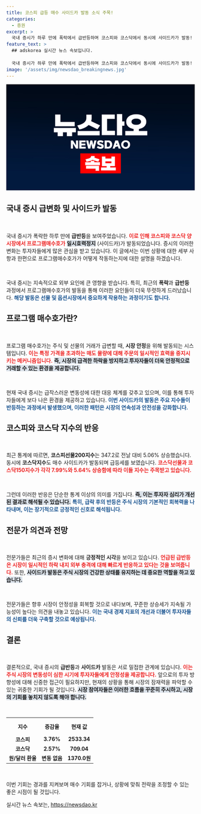 ```yaml
---
title: 코스피 급등 매수 사이드카 발동 소식 주목!
categories:
  - 증권
excerpt: >
  국내 증시가 하루 만에 폭락에서 급반등하며 코스피와 코스닥에서 동시에 사이드카가 발동! 이례적인 프로그램 매수 현상이 나타난 가운데, 시장에 어떤 변화가 일어날지 눈길을 끌고 있다. 코스피는 3.76% 상승, 코스닥도 2.57% 올라 반등의 기회를 잡았다. 클릭해 자세한 내용을 확인하세요!
feature_text: >
  ## adskorea 실시간 뉴스 속보입니다.

  국내 증시가 하루 만에 폭락에서 급반등하며 코스피와 코스닥에서 동시에 사이드카가 발동! 이례적인 프로그램 매수 현상이 나타난 가운데, 시장에 어떤 변화가 일어날지 눈길을 끌고 있다. 코스피는 3.76% 상승, 코스닥도 2.57% 올라 반등의 기회를 잡았다. 클릭해 자세한 내용을 확인하세요!
image: '/assets/img/newsdao_breakingnews.jpg'
---
```


<p><img src="/assets/img/newsdao_breakingnews.jpg" alt="adskorea 속보" /></p>

<h2 data-ke-size="size26">국내 증시 급변화 및 사이드카 발동</h2>

<p data-ke-size="size16">&nbsp;</p> 

<p>국내 증시가 폭락한 하루 만에 <b>급반등</b>을 보여주었습니다. <b><span style="color: #ee2323;">이로 인해 코스피와 코스닥 양 시장에서 프로그램매수호가</span></b> <b><span style="background-color: #21538527;">일시효력정지</span></b> (사이드카)가 발동되었습니다. 증시의 이러한 변화는 투자자들에게 많은 관심을 받고 있습니다. 이 글에서는 이번 상황에 대한 세부 사항과 한편으로 프로그램매수호가가 어떻게 작동하는지에 대한 설명을 하겠습니다. </p>

<p data-ke-size="size16">&nbsp;</p> 

<p>국내 증시는 지속적으로 외부 요인에 큰 영향을 받습니다. 특히, 최근의 <b>폭락</b>과 <b>급반등</b> 과정에서 프로그램매수호가의 발동을 통해 이러한 요인들이 더욱 뚜렷하게 드러났습니다. <b><span style="color: #1a5490;">해당 발동은 선물 및 옵션시장에서 중요하게 작용하는 과정이기도 합니다.</span></b></p>

<h2 data-ke-size="size26">프로그램 매수호가란?</h2>

<p data-ke-size="size16">&nbsp;</p> 

<p>프로그램 매수호가는 주식 및 선물의 거래가 급변할 때, <b>시장 안정</b>을 위해 발동되는 시스템입니다. <b><span style="color: #ee2323;">이는 특정 가격을 초과하는 매도 물량에 대해 주문의 일시적인 효력을 중지시키는 메커니즘입니다.</span></b> <b><span style="background-color: #21538527;">즉, 시장의 급격한 하락을 방지하고 투자자들이 더욱 안정적으로 거래할 수 있는 환경을 제공합니다.</span></b> </p>

<p data-ke-size="size16">&nbsp;</p> 

<p>현재 국내 증시는 급작스러운 변동성에 대한 대응 체계를 갖추고 있으며, 이를 통해 투자자들에게 보다 나은 환경을 제공하고 있습니다. <b><span style="color: #1a5490;">이번 사이드카의 발동은 주요 지수들이 반등하는 과정에서 발생했으며, 이러한 패턴은 시장의 연속성과 안전성을 강화합니다.</span></b></p>

<h2 data-ke-size="size26">코스피와 코스닥 지수의 반응</h2>

<p data-ke-size="size16">&nbsp;</p> 

<p>최근 통계에 따르면, <b>코스피선물200지수</b>는 347.2로 전날 대비 5.06% 상승했습니다. 동시에 <b>코스닥지수</b>도 매수 사이드카가 발동되며 급등세를 보였습니다. <b><span style="color: #ee2323;">코스닥선물과 코스닥150지수가 각각 7.99%와 5.64% 상승함에 따라 이들 지수는 주목받고 있습니다.</span></b> </p>

<p data-ke-size="size16">&nbsp;</p> 

<p>그런데 이러한 반응은 단순한 통계 이상의 의미를 가집니다. <b><span style="background-color: #21538527;">즉, 이는 투자자 심리가 개선된 결과로 해석될 수 있습니다.</span></b> <b><span style="color: #1a5490;">특히, 급락 후의 반등은 주식 시장의 기본적인 회복력을 나타내며, 이는 장기적으로 긍정적인 신호로 해석됩니다.</span></b></p>

<h2 data-ke-size="size26">전문가 의견과 전망</h2>

<p data-ke-size="size16">&nbsp;</p> 

<p>전문가들은 최근의 증시 변화에 대해 <b>긍정적인 시각</b>을 보이고 있습니다. <b><span style="color: #ee2323;">언급된 급반등은 시장이 일시적인 하락 내지 외부 충격에 대해 빠르게 반응하고 있다는 것을 보여줍니다.</span></b> 또한, <b><span style="background-color: #21538527;">사이드카 발동은 주식 시장의 건강한 상태를 유지하는 데 중요한 역할을 하고 있습니다.</span></b> </p>

<p data-ke-size="size16">&nbsp;</p> 

<p>전문가들은 향후 시장이 안정성을 회복할 것으로 내다보며, 꾸준한 상승세가 지속될 가능성이 높다는 의견을 내놓고 있습니다. <b><span style="color: #1a5490;">이는 국내 경제 지표의 개선과 더불어 투자자들의 신뢰를 더욱 구축할 것으로 예상됩니다.</span></b></p>

<h2 data-ke-size="size26">결론</h2>

<p data-ke-size="size16">&nbsp;</p> 

<p>결론적으로, 국내 증시의 <b>급반등</b>과 <b>사이드카</b> 발동은 서로 밀접한 관계에 있습니다. <b><span style="color: #ee2323;">이는 주식 시장의 변동성이 심한 시기에 투자자들에게 안정성을 제공합니다.</span></b> 앞으로의 투자 방향성에 대해 신중한 접근이 필요하지만, 현재의 상황을 통해 시장의 잠재력을 파악할 수 있는 귀중한 기회가 될 것입니다. <b><span style="background-color: #21538527;">시장 참여자들은 이러한 흐름을 꾸준히 주시하고, 시장의 기회를 놓치지 않도록 해야 합니다.</span></b> </p>

<p data-ke-size="size16">&nbsp;</p> 

<table style="width:100%; border-collapse:collapse;">

<tr>
  <th style="text-align: center; height: 38px;"><b>지수</b></th>
  <th style="text-align: center; height: 38px;"><b>증감율</b></th>
  <th style="text-align: center; height: 38px;"><b>현재 값</b></th>
</tr>
<tr>
  <td style="text-align: center; height: 17px;"><b>코스피</b></td>
  <td style="text-align: center; height: 17px;"><b>3.76%</b></td>
  <td style="text-align: center; height: 17px;"><b>2533.34</b></td>
</tr>
<tr>
  <td style="text-align: center; height: 17px;"><b>코스닥</b></td>
  <td style="text-align: center; height: 17px;"><b>2.57%</b></td>
  <td style="text-align: center; height: 17px;"><b>709.04</b></td>
</tr>
<tr>
  <td style="text-align: center; height: 17px;"><b>원/달러 환율</b></td>
  <td style="text-align: center; height: 17px;"><b>변동 없음</b></td>
  <td style="text-align: center; height: 17px;"><b>1370.0원</b></td>
</tr>
</table>

<p data-ke-size="size16">&nbsp;</p> 

<p>이번 기회는 경과를 지켜보며 매수 기회를 잡거나, 상황에 맞춰 전략을 조정할 수 있는 좋은 시점이 될 것입니다. </p>
실시간 뉴스 속보는, <a href="https://newsdao.kr" rel="dofollow">https://newsdao.kr</a>


